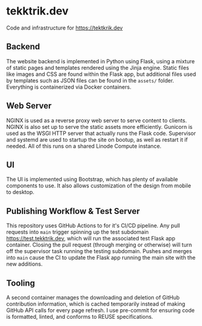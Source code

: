 # tekktrik.dev

Code and infrastructure for https://tektkrik.dev

## Backend

The website backend is implemented in Python using Flask, using a mixture of static pages and
templates rendered using the Jinja engine. Static files like images and CSS are found within
the Flask app, but additional files used by templates such as JSON files can be found in the
``assets/`` folder.  Everything is containerized via Docker containers.

## Web Server

NGINX is used as a reverse proxy web server to serve content to clients. NGINX is also set up
to serve the static assets more efficiently. Gunicorn is used as the WSGI HTTP server that
actually runs the Flask code. Supervisor and systemd are used to startup the site on bootup,
as well as restart it if needed. All of this runs on a shared Linode Compute instance.

## UI

The UI is implemented using Bootstrap, which has plenty of available components to use. It
also allows customization of the design from mobile to desktop.

## Publishing Workflow & Test Server

This repository uses GitHub Actions to for it's CI/CD pipeline.  Any pull requests into ``main``
trigger spinning up the test subdomain https://test.tekktrik.dev, which will run the associated
test Flask app container. Closing the pull request (through merging or otherwise) will turn off
the supervisor task running the testing subdomain.  Pushes and merges into ``main`` cause the
CI to update the Flask app running the main site with the new additions.

## Tooling

A second container manages the downloading and deletion of GitHub contribution information,
which is cached temporarily instead of making GitHub API calls for every page refresh.  I
use pre-commit for ensuring code is formatted, linted, and conforms to REUSE specifications.
